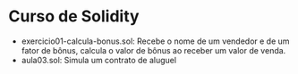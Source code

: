 # Curso de Solidity

- exercicio01-calcula-bonus.sol: Recebe o nome de um vendedor e de um fator de bônus, calcula o valor de bônus ao receber um valor de venda.
- aula03.sol: Simula um contrato de aluguel
